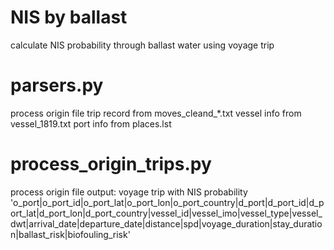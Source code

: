 # NIS by ballast
calculate NIS probability through ballast water using voyage trip

# parsers.py
process origin file
trip record from moves_cleand_*.txt
vessel info from vessel_1819.txt
port info from places.lst

# process_origin_trips.py 
process origin file
output:
    voyage trip with NIS probability
    'o_port|o_port_id|o_port_lat|o_port_lon|o_port_country|d_port|d_port_id|d_port_lat|d_port_lon|d_port_country|vessel_id|vessel_imo|vessel_type|vessel_dwt|arrival_date|departure_date|distance|spd|voyage_duration|stay_duration|ballast_risk|biofouling_risk'
